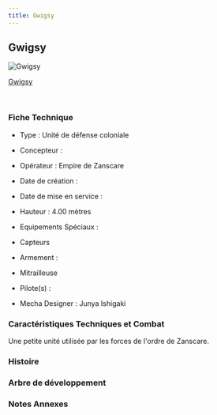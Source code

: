 ```yaml
---
title: Gwigsy
---
```


Gwigsy
------



![Gwigsy](/images/stories/saga/vgundam/mechas/gwigsy.png)

[Gwigsy](javascript:change_image_m('images/stories/saga/vgundam/mechas/gwigsy.png');)

 

### Fiche Technique


- Type : Unité de défense coloniale
  
- Concepteur : 
  
- Opérateur : Empire de Zanscare
  
- Date de création : 
  
- Date de mise en service : 
  
- Hauteur : 4.00 mètres
  
- Equipements Spéciaux :


* Capteurs


- Armement :


* Mitrailleuse


- Pilote(s) : 





- Mecha Designer : Junya Ishigaki


### Caractéristiques Techniques et Combat


Une petite unité utilisée par les forces de l'ordre de Zanscare. 


### Histoire


### Arbre de développement


### Notes Annexes


